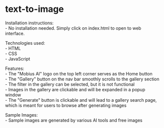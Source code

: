 # text-to-image
Installation instructions:  
    - No installation needed. Simply click on index.html to open to web interface.

Technologies used:  
    - HTML  
    - CSS  
    - JavaScript  

Features:  
    - The "Mobius AI" logo on the top left corner serves as the Home button  
    - The "Gallery" button on the nav bar smoothly scrolls to the gallery section  
    - The filter in the gallery can be selected, but it is not functional  
    - Images in the gallery are clickable and will be expanded in a popup window  
    - The "Generate" button is clickable and will lead to a gallery search page, which is meant for users to browse after generating images  

Sample Images:  
    - Sample images are generated by various AI tools and free images
